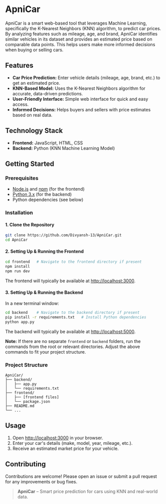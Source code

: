 # ApniCar

ApniCar is a smart web-based tool that leverages Machine Learning, specifically the K-Nearest Neighbors (KNN) algorithm, to predict car prices. By analyzing features such as mileage, age, and brand, ApniCar identifies similar vehicles in its dataset and provides an estimated price based on comparable data points. This helps users make more informed decisions when buying or selling cars.

## Features

- **Car Price Prediction:** Enter vehicle details (mileage, age, brand, etc.) to get an estimated price.
- **KNN-Based Model:** Uses the K-Nearest Neighbors algorithm for accurate, data-driven predictions.
- **User-Friendly Interface:** Simple web interface for quick and easy access.
- **Informed Decisions:** Helps buyers and sellers with price estimates based on real data.

## Technology Stack

- **Frontend:** JavaScript, HTML, CSS
- **Backend:** Python (KNN Machine Learning Model)

## Getting Started

### Prerequisites

- [Node.js](https://nodejs.org/) and [npm](https://www.npmjs.com/) (for the frontend)
- [Python 3.x](https://www.python.org/) (for the backend)
- Python dependencies (see below)

### Installation

#### 1. Clone the Repository

```bash
git clone https://github.com/Divyansh-13/ApniCar.git
cd ApniCar
```

#### 2. Setting Up & Running the Frontend

```bash
cd frontend   # Navigate to the frontend directory if present
npm install
npm run dev
```
The frontend will typically be available at [http://localhost:3000](http://localhost:3000).

#### 3. Setting Up & Running the Backend

In a new terminal window:

```bash
cd backend    # Navigate to the backend directory if present
pip install -r requirements.txt   # Install Python dependencies
python app.py
```
The backend will typically be available at [http://localhost:5000](http://localhost:5000).

**Note:** If there are no separate `frontend` or `backend` folders, run the commands from the root or relevant directories. Adjust the above commands to fit your project structure.

### Project Structure

```
ApniCar/
├── backend/
│   ├── app.py
│   └── requirements.txt
├── frontend/
│   ├── [frontend files]
│   └── package.json
├── README.md
└── ...
```

## Usage

1. Open [http://localhost:3000](http://localhost:3000) in your browser.
2. Enter your car's details (make, model, year, mileage, etc.).
3. Receive an estimated market price for your vehicle.

## Contributing

Contributions are welcome! Please open an issue or submit a pull request for any improvements or bug fixes.

> **ApniCar** – Smart price prediction for cars using KNN and real-world data.
